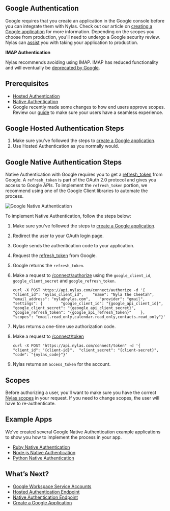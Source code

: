 ## Google Authentication

Google requires that you create an application in the Google console before you can integrate them with Nylas. Check out our article on [creating a Google application](https://developer.nylas.com/docs/the-basics/provider-guides/google/create-google-app/) for more information. Depending on the scopes you choose from production, you'll need to undergo a Google security review. Nylas can [assist](https://www.nylas.com/blog/express-security-review) you with taking your application to production.

**IMAP Authentication**

Nylas recommends avoiding using IMAP. IMAP has reduced functionality and will eventually be [deprecated by Google](https://workspaceupdates.googleblog.com/2019/12/less-secure-apps-oauth-google-username-password-incorrect.html).

## Prerequisites[](https://developer.nylas.com/docs/the-basics/provider-guides/google/google-authentication/#prerequisites)

-   [Hosted Authentication](https://developer.nylas.com/docs/the-basics/authentication/hosted-authentication)
-   [Native Authentication](https://developer.nylas.com/docs/the-basics/authentication/native-authentication/)
-   Google recently made some changes to how end users approve scopes. Review our [guide](https://www.nylas.com/blog/google-authentication-guide) to make sure your users have a seamless experience.

## Google Hosted Authentication Steps[](https://developer.nylas.com/docs/the-basics/provider-guides/google/google-authentication/#google-hosted-authentication-steps)

1.  Make sure you've followed the steps to [create a Google application](https://developer.nylas.com/docs/the-basics/provider-guides/google/create-google-app/).
2.  Use Hosted Authentication as you normally would.

## Google Native Authentication Steps[](https://developer.nylas.com/docs/the-basics/provider-guides/google/google-authentication/#google-native-authentication-steps)

Native Authentication with Google requires you to get a [refresh\_token](https://developers.google.com/identity/protocols/oauth2/web-server) from Google. A `refresh_token` is part of the OAuth 2.0 protocol and gives you access to Google APIs. To implement the `refresh_token` portion, we recommend using one of the Google Client libraries to automate the process.

![Google Native Authentication](https://nylas-static-assets.s3-us-west-2.amazonaws.com/public-documentation/google_oauth.png)

To implement Native Authentication, follow the steps below:

1.  Make sure you've followed the steps to [create a Google application](https://developer.nylas.com/docs/the-basics/provider-guides/google/create-google-app/).
    
2.  Redirect the user to your OAuth login page.
    
3.  Google sends the authentication code to your application.
    
4.  Request the [refresh\_token](https://developers.google.com/identity/protocols/oauth2/web-server) from Google.
    
5.  Google returns the `refresh_token`.
    
6.  Make a request to [/connect/authorize](https://developer.nylas.com/docs/api/#post/connect/authorize) using the `google_client_id`, `google_client_secret` and `google_refresh_token`.
    
    ```
    curl -X POST https://api.nylas.com/connect/authorize -d '{     "client_id": "nylas_client_id",    "name": "Nyla the Cheetah",    "email_address": "nyla@nylas.com",    "provider": "gmail",    "settings": {        "google_client_id": "{google_api_client_id}",        "google_client_secret": "{geoogle_api_client_secret}",        "google_refresh_token": "{google_api_refresh_token}"    },    "scopes": "email.read_only,calendar.read_only,contacts.read_only"}'   
    ```
    
7.  Nylas returns a one-time use authorization code.
    
8.  Make a request to [/connect/token](https://developer.nylas.com/docs/api/#post/connect/token)
    
    ```
    curl -X POST "https://api.nylas.com/connect/token" -d '{  "client_id": "{client-id}",  "client_secret": "{client-secret}",  "code": "{nylas_code}"}'   
    ```
    
9.  Nylas returns an `access_token` for the account.
    

## Scopes[](https://developer.nylas.com/docs/the-basics/provider-guides/google/google-authentication/#scopes)

Before authorizing a user, you'll want to make sure you have the correct [Nylas scopes](https://developer.nylas.com/docs/the-basics/authentication/authentication-scopes/) in your request. If you need to change scopes, the user will have to re-authenticate.

## Example Apps[](https://developer.nylas.com/docs/the-basics/provider-guides/google/google-authentication/#example-apps)

We've created several Google Native Authentication example applications to show you how to implement the process in your app.

-   [Ruby Native Authentication](https://github.com/nylas/nylas-ruby/tree/main/examples/authentication)
-   [Node.js Native Authentication](https://github.com/nylas/nylas-nodejs/tree/main/example)
-   [Python Native Authentication](https://github.com/nylas/nylas-python/tree/master/examples/native-authentication-gmail)

## What’s Next?[](https://developer.nylas.com/docs/the-basics/provider-guides/google/google-authentication/#whats-next)

-   [Google Workspace Service Accounts](https://developer.nylas.com/docs/the-basics/provider-guides/google/google-workspace-service-accounts/)
-   [Hosted Authentication Endpoint](https://developer.nylas.com/docs/api/#tag--Hosted-Authentication)
-   [Native Authentication Endpoint](https://developer.nylas.com/docs/api/#tag--Native-Authentication)
-   [Create a Google Application](https://developer.nylas.com/docs/the-basics/provider-guides/google/create-google-app/)
